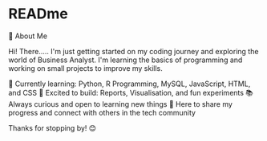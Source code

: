 # READme

👋 About Me

Hi! There.....
I'm just getting started on my coding journey and exploring the world of Business Analyst. I'm learning the basics of programming and working on small projects to improve my skills.

🔭 Currently learning: Python, R Programming, MySQL, JavaScript, HTML, and CSS
🌱 Excited to build: Reports, Visualisation, and fun experiments
📚 Always curious and open to learning new things
📌 Here to share my progress and connect with others in the tech community

Thanks for stopping by! 😊



